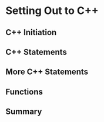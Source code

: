 # Setting Out to C++

## C++ Initiation

## C++ Statements

## More C++ Statements

## Functions

## Summary